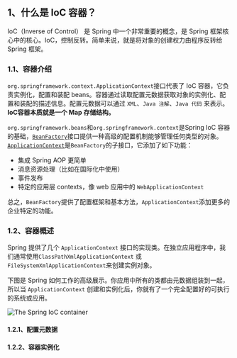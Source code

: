 ## 1、什么是 IoC 容器？

IoC（Inverse of Control） 是 Spring 中一个非常重要的概念，是 Spring 框架核心中的核心。IoC，控制反转。简单来说，就是将对象的创建权力由程序反转给 Spring 框架。

### 1.1、容器介绍

`org.springframework.context.ApplicationContext`接口代表了 IoC 容器，它负责实例化，配置和装配 beans。容器通过读取配置元数据获取对象的实例化、配置和装配的描述信息。配置元数据可以通过 `XML`、`Java 注解`、`Java 代码` 来表示。**IoC容器本质就是一个 Map 存储结构。**

`org.springframework.beans`和`org.springframework.context`是Spring IoC 容器的基础，[`BeanFactory`](http://docs.spring.io/spring-framework/docs/5.0.0.M5/javadoc-api/org/springframework/beans/factory/BeanFactory.html)接口提供一种高级的配置机制能够管理任何类型的对象。[`ApplicationContext`](http://ifeve.com/spring-ioc-1-2/href="http://docs.spring.io/spring-framework/docs/5.0.0.M5/javadoc-api/org/springframework/context/ApplicationContext.html)是`BeanFactory`的子接口，它添加了如下功能：

- 集成 Spring AOP 更简单
- 消息资源处理（比如在国际化中使用）
- 事件发布
- 特定的应用层 contexts，像 web 应用中的 `WebApplicationContext`

总之，`BeanFactory`提供了配置框架和基本方法，`ApplicationContext`添加更多的企业特定的功能。

### 1.2、容器概述

Spring 提供了几个 `ApplicationContext` 接口的实现类。在独立应用程序中，我们通常使用`ClassPathXmlApplicationContext` 或`FileSystemXmlApplicationContext`来创建实例对象。

下图是 Spring 如何工作的高级展示。你应用中所有的类都由元数据组装到一起，所以当  `ApplicationContext` 创建和实例化后，你就有了一个完全配置好的可执行的系统或应用。

![*The Spring IoC container*](https://docs.spring.io/spring/docs/5.1.12.BUILD-SNAPSHOT/spring-framework-reference/images/container-magic.png)

#### 1.2.1、配置元数据

#### 1.2.2、容器实例化

## 

 

